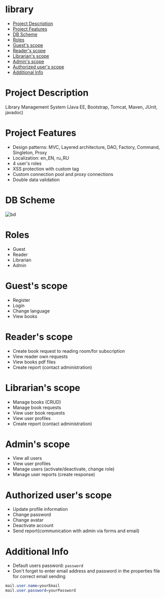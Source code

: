 # library
* [Project Description](#project-description)
* [Project Features](#project-features)
* [DB Scheme](#db-scheme)
* [Roles](#roles)
* [Guest's scope](#guests-scope)
* [Reader's scope](#readers-scope)
* [Librarian's scope](#librarians-scope)
* [Admin's scope](#admins-scope)
* [Authorized user's scope](#authorized-users-scope)
* [Additional Info](#additional-info)

# Project Description
Library Management System (Java EE, Bootstrap, Tomcat, Maven, JUnit, javadoc)

# Project Features
* Design patterns: MVC, Layered architecture, DAO, Factory, Command, Singleton, Proxy
* Localization: en_EN, ru_RU
* 4 user's roles
* XSS protection with custom tag
* Custom connection pool and proxy connections
* Double data validation

# DB Scheme
![bd](https://user-images.githubusercontent.com/62715846/131978786-30217d47-9bb1-4fb7-9f56-ff8b47563cc2.png)

# Roles
* Guest
* Reader
* Librarian
* Admin

# Guest's scope
* Register
* Login
* Change language
* View books

# Reader's scope
* Create book request to reading room/for subscription
* View reader own requests
* View books pdf files
* Create report (contact administration)

# Librarian's scope
* Manage books (CRUD)
* Manage book requests
* View user book requests
* View user profiles
* Create report (contact administration)

# Admin's scope
* View all users
* View user profiles
* Manage users (activate/deactivate, change role)
* Manage user reports (create response)

# Authorized user's scope
* Update profile information
* Change password
* Change avatar
* Deactivate account
* Send report(communication with admin via forms and email)

# Additional Info
* Default users password: `password`
* Don't forget to enter email address and password in the properties file for correct email sending
 ```java
mail.user.name=yourEmail
mail.user.password=yourPassword
